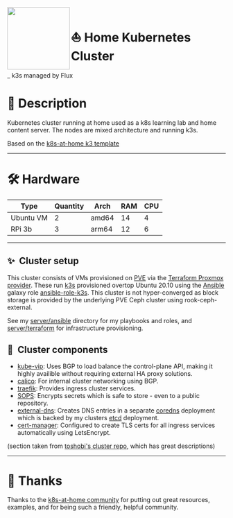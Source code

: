 <!-- taken from https://github.com/toboshii/home-cluster/ -->
<img src="https://camo.githubusercontent.com/5b298bf6b0596795602bd771c5bddbb963e83e0f/68747470733a2f2f692e696d6775722e636f6d2f7031527a586a512e706e67" align="left" width="144px" height="144px"/>

# :sailboat: Home Kubernetes Cluster
_ k3s managed by Flux

# :notebook_with_decorative_cover: Description
Kubernetes cluster running at home used as a k8s learning lab and home content server. The nodes are mixed architecture and running k3s.

Based on the [k8s-at-home k3 template](https://github.com/k8s-at-home/template-cluster-k3s)

---

# :hammer_and_wrench: Hardware

| Type      | Quantity | Arch  | RAM | CPU |
|-----------|----------|-------|-----|-----|
| Ubuntu VM | 2        | amd64 | 14  | 4   |
| RPi 3b    | 3        | arm64 | 12  | 6   |

---

## :sparkles:&nbsp; Cluster setup

This cluster consists of VMs provisioned on [PVE](https://www.proxmox.com/en/proxmox-ve) via the [Terraform Proxmox provider](https://github.com/Telmate/terraform-provider-proxmox). These run [k3s](https://k3s.io/) provisioned overtop Ubuntu 20.10 using the [Ansible](https://www.ansible.com/) galaxy role [ansible-role-k3s](https://github.com/PyratLabs/ansible-role-k3s). This cluster is not hyper-converged as block storage is provided by the underlying PVE Ceph cluster using rook-ceph-external.

See my [server/ansible](./server/ansible/) directory for my playbooks and roles, and [server/terraform](./server/terraform) for infrastructure provisioning.

## :art:&nbsp; Cluster components

- [kube-vip](https://kube-vip.io/): Uses BGP to load balance the control-plane API, making it highly availible without requiring external HA proxy solutions.
- [calico](https://docs.projectcalico.org/about/about-calico): For internal cluster networking using BGP.
- [traefik](https://traefik.io/): Provides ingress cluster services.
- [SOPS](https://toolkit.fluxcd.io/guides/mozilla-sops/): Encrypts secrets which is safe to store - even to a public repository.
- [external-dns](https://github.com/kubernetes-sigs/external-dns): Creates DNS entries in a separate [coredns](https://github.com/coredns/coredns) deployment which is backed by my clusters [etcd](https://github.com/etcd-io/etcd) deployment.
- [cert-manager](https://cert-manager.io/docs/): Configured to create TLS certs for all ingress services automatically using LetsEncrypt.

(section taken from [toshobi's cluster repo](https://github.com/toboshii/home-cluster/), which has great descriptions)

---

# :handshake: Thanks

Thanks to the [k8s-at-home community](https://k8s-at-home.com/) for putting out great resources, examples, and for being such a friendly, helpful community.
